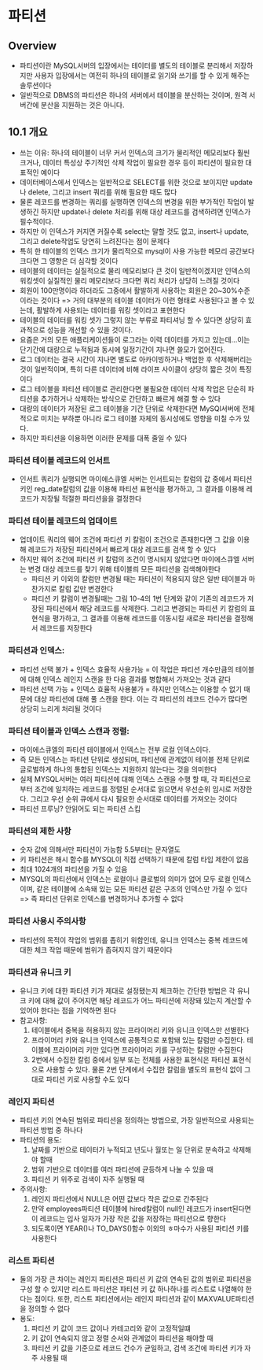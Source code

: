 # 파티션

## Overview
- 파티션이란 MySQL서버의 입장에서는 테이터를 별도의 테이블로 분리해서 저장하지만 사용자 입장에서는 여전히 하나의 테이블로 읽기와 쓰기를 할 수 있게 해주는 솔루션이다
- 일반적으로 DBMS의 파티션은 하나의 서버에서 테이블을 분산하는 것이며, 원격 서버간에 분산을 지원하는 것은 아니다.

## 10.1 개요
- 쓰는 이유: 하나의 테이블이 너무 커서 인덱스의 크기가 물리적인 메모리보다 훨씬 크거나, 데이터 특성상 주기적인 삭제 작업이 필요한 경우 등이 파티션이 필요한 대표적인 예이다
- 데이터베이스에서 인덱스는 일반적으로 SELECT를 위한 것으로 보이지만 update나 delete, 그리고 insert 쿼리를 위해 필요한 때도 많다
- 물론 레코드를 변경하는 쿼리를 실행하면 인덱스의 변경을 위한 부가적인 작업이 발생하긴 하지만 update나 delete 처리를 위해 대상 레코드를 검색하려면 인덱스가 필수적이다.
- 하지만 이 인덱스가 커지면 커질수록 select는 말할 것도 없고, insert나 update, 그리고 delete작업도 당연히 느려진다는 점이 문제다
- 특히 한 테이블의 인덱스 크기가 물리적으로 mysql이 사용 가능한 메모리 공간보다 크다면 그 영향은 더 심각할 것이다
- 테이블의 데이터는 실질적으로 물리 메모리보다 큰 것이 일반적이겠지만 인덱스의 워킹셋이 실질적인 물리 메모리보다 크다면 쿼리 처리가 상당히 느려질 것이다
- 회원이 100만명이라 하더라도 그중에서 활발하게 사용하는 회원은 20~30%수준이라는 것이다 => 거의 대부분의 테이블 데이터가 이런 형태로 사용된다고 볼 수 있는데, 활발하게 사용되는 데이터를 워킹 셋이라고 표현한다
- 테이블의 데이터를 워킹 셋가 그렇지 않는 부류로 파티셔닝 할 수 있다면 상당히 효과적으로 성능을 개선할 수 있을 것이다.
- 요즘은 거의 모든 애플리케이션들이 로그라는 이력 데이터를 가지고 있는데...이는 단기간에 대량으로 누적됨과 동시에 일정기간이 지나면 쓸모가 없어진다.
- 로그 데이터는 결국 시간이 지나면 별도로 아카이빙하거나 백업한 후 삭제해버리는 것이 일반적이며, 특히 다른 데이터에 비해 라이프 사이클이 상당히 짧은 것이 특징이다
- 로그 테이블을 파티션 테이블로 관리한다면 불필요한 데이터 삭제 작업은 단순히 파티션을 추가하거나 삭제하는 방식으로 간단하고 빠르게 해결 할 수 있다
- 대량의 데이터가 저장된 로그 테이블을 기간 단위로 삭제한다면 MySQl서버에 전체적으로 미치는 부하뿐 아니라 로그 테이블 자체의 동시성에도 영향을 미칠 수가 있다.
- 하지만 파티션을 이용하면 이러한 문제를 대폭 줄일 수 있다
### 파티션 테이블 레코드의 인서트
- 인서트 쿼리가 실행되면 마이에스큐엘 서버는 인서트되는 칼럼의 값 중에서 파티션 키인 reg_date칼럼의 값을 이용해 파티션 표현식을 평가하고, 그 결과를 이용해 레코드가 저장될 적절한 파티션을을 결정한다
### 파티션 테이블 레코드의 업데이트
- 업데이트 쿼리의 웨어 조건에 파티션 키 칼럼이 조건으로 존재한다면 그 값을 이용해 레코드가 저장된 파티션에서 빠르게 대상 레코드를 검색 할 수 있다
- 하지만 웨어 조건에 파티션 키 칼럼의 조건이 명시되지 않았다면 마이에스큐엘 서버는 변경 대상 레코드를 찾기 위해 테이블릐 모든 파티션을 검색해야한다
    - 파티션 키 이외의 칼럼만 변경될 때는 파티션이 적용되지 않은 일반 테이블과 마찬가지로 칼럼 값만 변경한다
    - 파티션 키 칼럼이 변경될때는 그림 10-4의 1번 단계와 같이 기존의 레코드가 저장된 파티션에서 해당 레코드를 삭제한다. 그리고 변경되는 파티션 키 칼럼의 표현식을 평가하고, 그 결과를 이용해 레코드를 이동시킬 새로운 파티션을 결정해서 레코드를 저장한다
### 파티션과 인덱스:
- 파티션 선택 불가 + 인덱스 효율적 사용가능 = 이 작업은 파티션 개수만큼의 테이블에 대해 인덱스 레인지 스캔을 한 다음 결과를 병합해서 가져오는 것과 같다
- 파티션 선택 가능 + 인덱스 효율적 사용불가 = 하지만 인덱스는 이용할 수 없기 때문에 대상 파티션에 대해 풀 스캔을 한다. 이는 각 파티션의 레코드 건수가 많다면 상당히 느리게 처리될 것이다
### 파티션 테이블과 인덱스 스캔과 정렬:
- 마이에스큐엘의 파티션 테이블에서 인덱스는 전부 로컬 인덱스이다.
- 즉 모든 인덱스는 파티션 단위로 생성되며, 파티션에 관계없이 테이블 전체 단위로 글로벌하게 하나의 통합된 인덱스는 지원하지 않는다는 것을 의미한다
- 실제 MYSQL서버는 여러 파티션에 대해 인덱스 스캔을 수행 할 때, 각 파티션으로부터 조건에 일치하는 레코드를 정렬된 순서대로 읽으면서 우선순위 임시로 저장한다. 그리고 우선 순위 큐에서 다시 필요한 순서대로 데이터를 가져오는 것이다
- 파티션 프루닝? 안읽어도 되는 파티션 스킵
### 파티션의 제한 사항
- 숫자 값에 의해서만 파티션이 가능함 5.5부터는 문자열도
- 키 파티션은 해시 함수를 MYSQL이 직접 선택하기 때문에 칼럼 타입 제한이 없음
- 최대 1024개의 파티션을 가질 수 있음
- MYSQL의 파티션에서 인덱스는 로컬이나 클로벌의 의미가 없어 모두 로컬 인덱스이며, 같은 테이블에 소속돼 있는 모든 파티션 같은 구조의 인덱스만 가질 수 있다 => 즉 파티션 단위로 인덱스를 변경하거나 추가할 수 없다
### 파티션 사용시 주의사항
- 파티션의 목적이 작업의 범위를 좁히기 위함인데, 유니크 인덱스는 중복 레코드에 대한 체크 작업 때문에 범위가 좁혀지지 않기 때문이다

### 파티션과 유니크 키
- 유니크 키에 대한 파티션 키가 제대로 설정됐는지 체크하는 간단한 방법은 각 유니크 키에 대해 값이 주어지면 해당 레코드가 어느 파티션에 저장돼 있는지 계산할 수 있어야 한다는 점을 기억하면 된다
- 참고사항:
    1. 테이블에서 중복을 허용하지 않는 프라이머리 키와 유니크 인덱스만 선별한다
    2. 프라이머리 키와 유니크 인덱스에 공통적으로 포함돼 있는 칼럼만 수집한다. 테이블에 프라이머리 키만 있다면 프라이머리 키를 구성하는 칼럼만 수집한다
    3. 2번에서 수집한 칼럼 중에서 일부 또는 전체를 사용한 표현식은 파티션 표현식으로 사용할 수 있다. 물론 2번 단계에서 수집한 칼럼을 별도의 표현식 없이 그대로 파티션 키로 사용할 수도 있다

### 레인지 파티션
- 파티션 키의 연속된 범위로 파티션을 정의하는 방법으로, 가장 일반적으로 사용되는 파티션 방법 중 하나다
- 파티션의 용도:
    1. 날짜를 기반으로 테이터가 누적되고 년도나 월또는 일 단위로 분속하고 삭제해야 할때
    2. 범위 기반으로 데이터를 여러 파티션에 균등하게 나눌 수 있을 때
    3. 파티션 키 위주로 검색이 자주 실행될 때
- 주의사항:
    1. 레인지 파티션에서 NULL은 어떤 값보다 작은 값으로 간주된다
    2. 만약 employees파티션 테이블에 hired칼럼이 null인 레코드가 insert된다면 이 레코드는 입사 일자가 가장 작은 값을 저장하는 파티션으로 향한다
    3. 되도록이면 YEAR()나 TO_DAYS()함수 이외의 ㅎ마수가 사용된 파티션 키를 사용한다

### 리스트 파티션
- 둘의 가장 큰 차이는 레인지 파티션은 파티션 키 값의 연속된 값의 범위로 파티션을 구성 할 수 있지만 리스트 파티션은 파티션 키 값 하나하나를 리스트로 나열해야 한다는 점이다. 또한, 리스트 파티션에서는 레인지 파티션과 같이 MAXVALUE파티션을 정의할 수 없다
- 용도:
    1. 파티션 키 값이 코드 값이나 카테고리와 같이 고정적일떄
    2. 키 값이 연속되지 않고 정렬 순서와 관계없이 파티션을 해야할 때
    3. 파티션 키 값을 기준으로 레코드 건수가 균일하고, 검색 조건에 파티션 키가 자주 사용될 때

